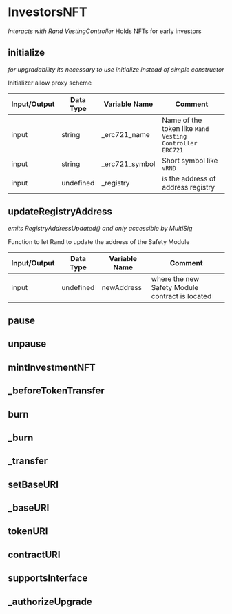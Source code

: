 # InvestorsNFT
*Interacts with Rand VestingController*
Holds NFTs for early investors
## initialize

*for upgradability its necessary to use initialize instead of simple constructor*

Initializer allow proxy scheme


|Input/Output|Data Type|Variable Name|Comment|
|----------|----------|----------|----------|
|input|string|_erc721_name|Name of the token like `Rand Vesting Controller ERC721`|
|input|string|_erc721_symbol|Short symbol like `vRND`|
|input|undefined|_registry|is the address of address registry|

## updateRegistryAddress

*emits RegistryAddressUpdated() and only accessible by MultiSig*

Function to let Rand to update the address of the Safety Module


|Input/Output|Data Type|Variable Name|Comment|
|----------|----------|----------|----------|
|input|undefined|newAddress|where the new Safety Module contract is located|

## pause

## unpause

## mintInvestmentNFT

## _beforeTokenTransfer

## burn

## _burn

## _transfer

## setBaseURI

## _baseURI

## tokenURI

## contractURI

## supportsInterface

## _authorizeUpgrade

